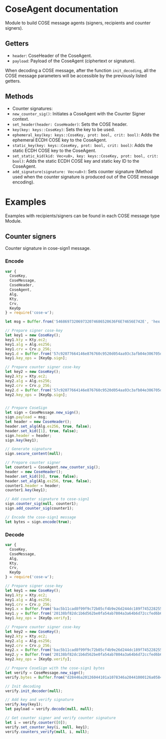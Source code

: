 # CoseAgent documentation

Module to build COSE message agents (signers, recipients and counter signers).

## Getters

- `header`: CoseHeader of the CoseAgent.
- `payload`: Payload of the CoseAgent (ciphertext or signature).

When decoding a COSE message, after the function `init_decoding`, all the COSE message parameters will be accessible by the previously listed getters.

## Methods 

- Counter signatures:
- `new_counter_sig()`: Initiates a CoseAgent with the Counter Signer context.
- `set_header(header: CoseHeader)`: Sets the COSE header.
- `key(key: keys::CoseKey)`: Sets the key to be used.
- `ephemeral_key(key: keys::CoseKey, prot: bool, crit: bool)`: Adds the ephemeral ECDH COSE key to the CoseAgent.
- `static_key(key: keys::CoseKey, prot: bool, crit: bool)`: Adds the static ECDH COSE key to the CoseAgent.
- `set_static_kid(kid: Vec<u8>, key: keys::CoseKey, prot: bool, crit: bool)`: Adds the static ECDH COSE key and static key ID to the CoseAgent.
- `add_signature(signature: Vec<u8>)`: Sets counter signature (Method used when the counter signature is produced out of the COSE message encoding).

# Examples

Examples with recipients/signers can be found in each COSE message type Module.

## Counter signers

Counter signature in cose-sign1 message.

### Encode
```js
var {
  CoseKey,
  CoseMessage,
  CoseHeader,
  CoseAgent,
  Alg,
  Kty,
  Crv,
  KeyOp
} = require('cose-w');

let msg = Buffer.from('546869732069732074686520636F6E74656E742E', 'hex');

// Prepare signer cose-key
let key1 = new CoseKey();
key1.kty = Kty.ec2;
key1.alg = Alg.es256;
key1.crv = Crv.p_256;
key1.d = Buffer.from('57c92077664146e876760c9520d054aa93c3afb04e306705db6090308507b4d3', 'hex');
key1.key_ops = [KeyOp.sign];

// Prepare counter signer cose-key
let key2 = new CoseKey();
key2.kty = Kty.ec2;
key2.alg = Alg.es256;
key2.crv = Crv.p_256;
key2.d = Buffer.from('57c92077664146e876760c9520d054aa93c3afb04e306705db6090308507b4d3', 'hex');
key2.key_ops = [KeyOp.sign];


// Prepare CoseSign
let sign = CoseMessage.new_sign();
sign.payload = msg;
let header = new CoseHeader();
header.set_alg(Alg.es256, true, false);
header.set_kid([1], true, false);
sign.header = header;
sign.key(key1);

// Generate signature
sign.secure_content(null);

// Prepare counter signer
let counter1 = CoseAgent.new_counter_sig();
header = new CoseHeader();
header.set_kid([0], true, false);
header.set_alg(Alg.es256, true, false);
counter1.header = header;
counter1.key(key1);

// Add counter signature to cose-sign1
sign.counter_sig(null, counter1);
sign.add_counter_sig(counter1);

// Encode the cose-sign1 message
let bytes = sign.encode(true);
```

### Decode
```js
var {
  CoseKey,
  CoseMessage,
  Alg,
  Kty,
  Crv,
  KeyOp
} = require('cose-w');

// Prepare signer cose-key
let key1 = new CoseKey();
key1.kty = Kty.ec2;
key1.alg = Alg.es256;
key1.crv = Crv.p_256;
key1.x = Buffer.from('bac5b11cad8f99f9c72b05cf4b9e26d244dc189f745228255a219a86d6a09eff', 'hex');
key1.y = Buffer.from('20138bf82dc1b6d562be0fa54ab7804a3a64b6d72ccfed6b6fb6ed28bbfc117e', 'hex');
key1.key_ops = [KeyOp.verify];

// Prepare counter signer cose-key
let key2 = new CoseKey();
key2.kty = Kty.ec2;
key2.alg = Alg.es256;
key2.crv = Crv.p_256;
key2.x = Buffer.from('bac5b11cad8f99f9c72b05cf4b9e26d244dc189f745228255a219a86d6a09eff', 'hex');
key2.y = Buffer.from('20138bf82dc1b6d562be0fa54ab7804a3a64b6d72ccfed6b6fb6ed28bbfc117e', 'hex');
key2.key_ops = [KeyOp.verify];

// Prepare CoseSign with the cose-sign1 bytes
let verify = CoseMessage.new_sign();
verify.bytes = Buffer.from("d28446a20126044101a1078346a20441000126a05840b94eb54af9aba9250c3aabf65c7da5583d0c1b4e813f9dead8b5ac0fbc3afa2ae57ae88905c80f100771394501bc447d6064afcbdf88bb0620863f1e0827406554546869732069732074686520636f6e74656e742e5840cf6f9dd76e5c7252e72bf6bf685fced5d82309c4ae0df229a501529636106ae99ddb5efc8b73c208ddbc815f91d71dc9b7db8ce6390f76ad01ba256fc0eae575", "hex");

// Init decoding
verify.init_decoder(null);

// Add key and verify signature
verify.key(key1);
let payload = verify.decode(null, null);

// Get counter signer and verify counter signature
let i = verify.counter([0]);
verify.set_counter_key(i, null, key1);
verify.counters_verify(null, i, null);
```
